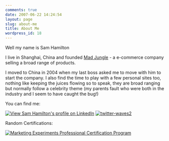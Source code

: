 ```yaml
---
comments: true
date: 2007-06-22 14:24:54
layout: page
slug: about-me
title: About Me
wordpress_id: 18
---
```


Well my name is Sam Hamilton

I live in Shanghai, China and founded [Mad Jungle](http://www.madjungle.co.uk) - a e-commerce company selling a broad range of products.

I moved to China in 2004 when my last boss asked me to move with him to start the company.
I also find the time to play with a few personal sites too, nothing like keeping the juices flowing so to speak, they are broad ranging but normally follow a celebrity theme (my parents fault who were both in the industry and I seem to have caught the bug!)

You can find me:

[![View Sam Hamilton's profile on LinkedIn](http://www.linkedin.com/img/webpromo/btn_linkedin_120x30.gif)](http://www.linkedin.com/in/samhamilton)
[![twitter-waves2](http://www.samhamilton.co.uk/wp-content/uploads/2007/06/twitter-waves2.png)](http://twitter.com/porkiey)


Random Certifications:

[![Marketing Experiments Professional Certification Program](http://www.marketingexperiments.com/images/p-certified-lpo-040111-250.gif)](http://www.marketingexperiments.com/member-directory.html)
